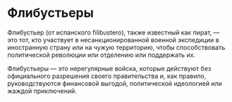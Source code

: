 # Флибустьеры

Флибустьер (от испанского filibustero), также известный как пират, — это тот, кто участвует в несанкционированной военной экспедиции в иностранную страну или на чужую территорию, чтобы способствовать политической революции или отделению или поддержать их.

Флибустьеры — это нерегулярные войска, которые действуют без официального разрешения своего правительства и, как правило, руководствуются финансовой выгодой, политической идеологией или жаждой приключений.